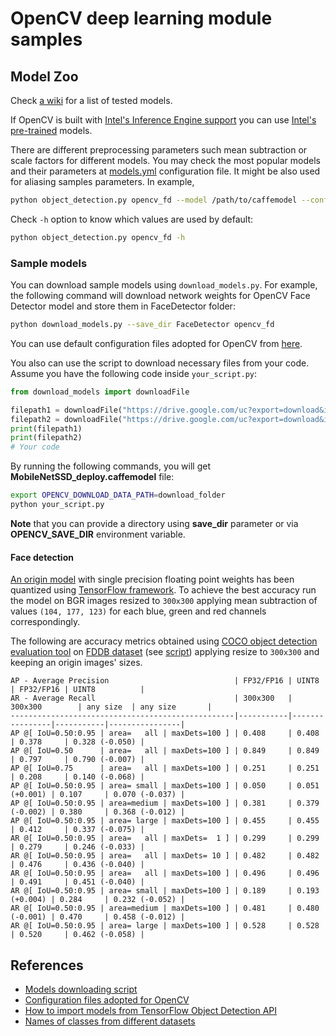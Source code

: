 # OpenCV deep learning module samples

## Model Zoo

Check [a wiki](https://github.com/opencv/opencv/wiki/Deep-Learning-in-OpenCV) for a list of tested models.

If OpenCV is built with [Intel's Inference Engine support](https://github.com/opencv/opencv/wiki/Intel%27s-Deep-Learning-Inference-Engine-backend) you can use [Intel's pre-trained](https://github.com/opencv/open_model_zoo) models.

There are different preprocessing parameters such mean subtraction or scale factors for different models.
You may check the most popular models and their parameters at [models.yml](https://github.com/opencv/opencv/blob/master/samples/dnn/models.yml) configuration file. It might be also used for aliasing samples parameters. In example,

```bash
python object_detection.py opencv_fd --model /path/to/caffemodel --config /path/to/prototxt
```

Check `-h` option to know which values are used by default:

```bash
python object_detection.py opencv_fd -h
```

### Sample models

You can download sample models using ```download_models.py```. For example, the following command will download network weights for OpenCV Face Detector model and store them in FaceDetector folder:

```bash
python download_models.py --save_dir FaceDetector opencv_fd
```

You can use default configuration files adopted for OpenCV from [here](https://github.com/opencv/opencv_extra/tree/master/testdata/dnn).

You also can use the script to download necessary files from your code. Assume you have the following code inside ```your_script.py```:

```python
from download_models import downloadFile

filepath1 = downloadFile("https://drive.google.com/uc?export=download&id=0B3gersZ2cHIxRm5PMWRoTkdHdHc", None, filename="MobileNetSSD_deploy.caffemodel", save_dir="save_dir_1")
filepath2 = downloadFile("https://drive.google.com/uc?export=download&id=0B3gersZ2cHIxRm5PMWRoTkdHdHc", "994d30a8afaa9e754d17d2373b2d62a7dfbaaf7a", filename="MobileNetSSD_deploy.caffemodel")
print(filepath1)
print(filepath2)
# Your code
```

By running the following commands, you will get **MobileNetSSD_deploy.caffemodel** file:
```bash
export OPENCV_DOWNLOAD_DATA_PATH=download_folder
python your_script.py
```

**Note** that you can provide a directory using **save_dir** parameter or via **OPENCV_SAVE_DIR** environment variable.

#### Face detection
[An origin model](https://github.com/opencv/opencv/tree/3.4/samples/dnn/face_detector)
with single precision floating point weights has been quantized using [TensorFlow framework](https://www.tensorflow.org/).
To achieve the best accuracy run the model on BGR images resized to `300x300` applying mean subtraction
of values `(104, 177, 123)` for each blue, green and red channels correspondingly.

The following are accuracy metrics obtained using [COCO object detection evaluation
tool](http://cocodataset.org/#detections-eval) on [FDDB dataset](http://vis-www.cs.umass.edu/fddb/)
(see [script](https://github.com/opencv/opencv/blob/3.4/modules/dnn/misc/face_detector_accuracy.py))
applying resize to `300x300` and keeping an origin images' sizes.
```
AP - Average Precision                            | FP32/FP16 | UINT8          | FP32/FP16 | UINT8          |
AR - Average Recall                               | 300x300   | 300x300        | any size  | any size       |
--------------------------------------------------|-----------|----------------|-----------|----------------|
AP @[ IoU=0.50:0.95 | area=   all | maxDets=100 ] | 0.408     | 0.408          | 0.378     | 0.328 (-0.050) |
AP @[ IoU=0.50      | area=   all | maxDets=100 ] | 0.849     | 0.849          | 0.797     | 0.790 (-0.007) |
AP @[ IoU=0.75      | area=   all | maxDets=100 ] | 0.251     | 0.251          | 0.208     | 0.140 (-0.068) |
AP @[ IoU=0.50:0.95 | area= small | maxDets=100 ] | 0.050     | 0.051 (+0.001) | 0.107     | 0.070 (-0.037) |
AP @[ IoU=0.50:0.95 | area=medium | maxDets=100 ] | 0.381     | 0.379 (-0.002) | 0.380     | 0.368 (-0.012) |
AP @[ IoU=0.50:0.95 | area= large | maxDets=100 ] | 0.455     | 0.455          | 0.412     | 0.337 (-0.075) |
AR @[ IoU=0.50:0.95 | area=   all | maxDets=  1 ] | 0.299     | 0.299          | 0.279     | 0.246 (-0.033) |
AR @[ IoU=0.50:0.95 | area=   all | maxDets= 10 ] | 0.482     | 0.482          | 0.476     | 0.436 (-0.040) |
AR @[ IoU=0.50:0.95 | area=   all | maxDets=100 ] | 0.496     | 0.496          | 0.491     | 0.451 (-0.040) |
AR @[ IoU=0.50:0.95 | area= small | maxDets=100 ] | 0.189     | 0.193 (+0.004) | 0.284     | 0.232 (-0.052) |
AR @[ IoU=0.50:0.95 | area=medium | maxDets=100 ] | 0.481     | 0.480 (-0.001) | 0.470     | 0.458 (-0.012) |
AR @[ IoU=0.50:0.95 | area= large | maxDets=100 ] | 0.528     | 0.528          | 0.520     | 0.462 (-0.058) |
```

## References
* [Models downloading script](https://github.com/opencv/opencv/samples/dnn/download_models.py)
* [Configuration files adopted for OpenCV](https://github.com/opencv/opencv_extra/tree/master/testdata/dnn)
* [How to import models from TensorFlow Object Detection API](https://github.com/opencv/opencv/wiki/TensorFlow-Object-Detection-API)
* [Names of classes from different datasets](https://github.com/opencv/opencv/tree/3.4/samples/data/dnn)
